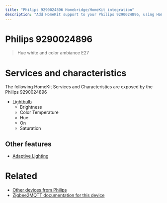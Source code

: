 ```yaml
---
title: "Philips 9290024896 Homebridge/HomeKit integration"
description: "Add HomeKit support to your Philips 9290024896, using Homebridge, Zigbee2MQTT and homebridge-z2m."
---
```

<!---
This file has been GENERATED using src/docgen/docgen.ts
DO NOT EDIT THIS FILE MANUALLY!
-->
# Philips 9290024896
> Hue white and color ambiance E27


# Services and characteristics
The following HomeKit Services and Characteristics are exposed by
the Philips 9290024896

* [Lightbulb](../../light.md)
  * Brightness
  * Color Temperature
  * Hue
  * On
  * Saturation

## Other features
* [Adaptive Lighting](../../light.md)

# Related
* [Other devices from Philips](../index.md#philips)
* [Zigbee2MQTT documentation for this device](https://www.zigbee2mqtt.io/devices/9290024896.html)
